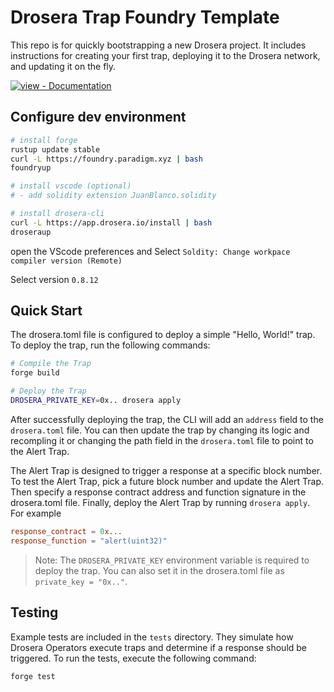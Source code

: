 # Drosera Trap Foundry Template

This repo is for quickly bootstrapping a new Drosera project. It includes instructions for creating your first trap, deploying it to the Drosera network, and updating it on the fly.

[![view - Documentation](https://img.shields.io/badge/view-Documentation-blue?style=for-the-badge)](https://dev.drosera.io "Project documentation")

## Configure dev environment

```bash
# install forge
rustup update stable
curl -L https://foundry.paradigm.xyz | bash
foundryup

# install vscode (optional)
# - add solidity extension JuanBlanco.solidity

# install drosera-cli
curl -L https://app.drosera.io/install | bash
droseraup
```

open the VScode preferences and Select `Soldity: Change workpace compiler version (Remote)`

Select version `0.8.12`

## Quick Start
The drosera.toml file is configured to deploy a simple "Hello, World!" trap. To deploy the trap, run the following commands:
```bash
# Compile the Trap
forge build

# Deploy the Trap
DROSERA_PRIVATE_KEY=0x.. drosera apply
```

After successfully deploying the trap, the CLI will add an `address` field to the `drosera.toml` file. You can then update the trap by changing its logic and recompling it or changing the path field in the `drosera.toml` file to point to the Alert Trap.

The Alert Trap is designed to trigger a response at a specific block number. To test the Alert Trap, pick a future block number and update the Alert Trap. Then specify a response contract address and function signature in the drosera.toml file. Finally, deploy the Alert Trap by running `drosera apply`. For example
```toml
response_contract = 0x...
response_function = "alert(uint32)"
```

> Note: The `DROSERA_PRIVATE_KEY` environment variable is required to deploy the trap. You can also set it in the drosera.toml file as `private_key = "0x.."`.

## Testing
Example tests are included in the `tests` directory. They simulate how Drosera Operators execute traps and determine if a response should be triggered. To run the tests, execute the following command:
```bash
forge test
```
